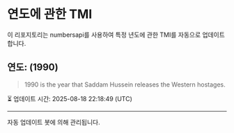 
# 연도에 관한 TMI

이 리포지토리는 numbersapi를 사용하여 특정 년도에 관한 TMI를 자동으로 업데이트합니다.

## 연도: (1990)
> 1990 is the year that Saddam Hussein releases the Western hostages.

⏳ 업데이트 시간: 2025-08-18 22:18:49 (UTC)

---
자동 업데이트 봇에 의해 관리됩니다.
